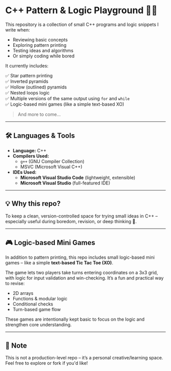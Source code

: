 # C++ Pattern & Logic Playground 🧠✨

This repository is a collection of small C++ programs and logic snippets I write when:

- Reviewing basic concepts  
- Exploring pattern printing  
- Testing ideas and algorithms  
- Or simply coding while bored  

It currently includes:

✅ Star pattern printing  
✅ Inverted pyramids  
✅ Hollow (outlined) pyramids  
✅ Nested loops logic  
✅ Multiple versions of the same output using `for` and `while`  
✅ Logic-based mini games (like a simple text-based XO)  

> And more to come...

---

## 🛠 Languages & Tools

- **Language:** C++  
- **Compilers Used:**  
  - `g++` (GNU Compiler Collection)  
  - MSVC (Microsoft Visual C++)  
- **IDEs Used:**  
  - **Microsoft Visual Studio Code** (lightweight, extensible)  
  - **Microsoft Visual Studio** (full-featured IDE)  

---

## 💡 Why this repo?

To keep a clean, version-controlled space for trying small ideas in C++ – especially useful during boredom, revision, or deep thinking 🧩.

---

## 🎮 Logic-based Mini Games

In addition to pattern printing, this repo includes small logic-based mini games – like a simple **text-based Tic Tac Toe (XO)**.

The game lets two players take turns entering coordinates on a 3x3 grid, with logic for input validation and win-checking. It’s a fun and practical way to revise:

- 2D arrays  
- Functions & modular logic  
- Conditional checks  
- Turn-based game flow  

These games are intentionally kept basic to focus on the logic and strengthen core understanding.

---

## 📌 Note

This is not a production-level repo – it’s a personal creative/learning space.  
Feel free to explore or fork if you'd like!

